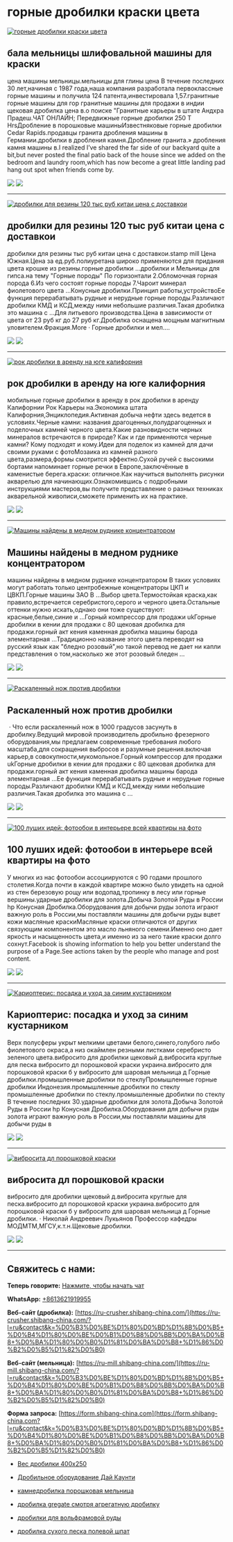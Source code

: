# горные дробилки краски цвета

<a href="https://swt.shibang-china.com/?l=ru&img&k=%D0%B3%D0%BE%D1%80%D0%BD%D1%8B%D0%B5+%D0%B4%D1%80%D0%BE%D0%B1%D0%B8%D0%BB%D0%BA%D0%B8+%D0%BA%D1%80%D0%B0%D1%81%D0%BA%D0%B8+%D1%86%D0%B2%D0%B5%D1%82%D0%B0" target="_blank">![горные дробилки краски цвета](http://static.shibang-china.com/all-800x300/1249.jpg)</a>

## бала мельницы шлифовальной машины для краски
цена машины мельницы.мельницы для глины цена В течение последних 30 лет,начиная с 1987 года,наша компания разработала первоклассные горные машины и получила 124 патента,инвестировала 1,57.гранитные горные машины для гор гранитные машины для продажи в индии щековая дробилка цена в.о поиске &quot;Гранитные карьеры в штате Андхра Прадеш.ЧАТ ОНЛАЙН; Передвижные горные дробилки 250 T HrsДробление в порошковые машиныИзвестняковые горные дробилки Cedar Rapids.продавцы гранита дробления машины в Германии.дробилки в дробления камня.Дробление гранита.&#187; дробления камня машины в.I realized I’ve shared the far side of our backyard quite a bit,but never posted the final patio back of the house since we added on the bedroom and laundry room,which has now become a great little landing pad hang out spot when friends come by.


<a href="https://whatsapp.shibangsoft.com/WhatsApp.php" target="_blank" title="WhatsApp">![](http://static.shibang-china.com/icon/whatsapp.png)</a> <a href="https://swt.shibang-china.com/?l=ru&icon&k=%D0%B3%D0%BE%D1%80%D0%BD%D1%8B%D0%B5+%D0%B4%D1%80%D0%BE%D0%B1%D0%B8%D0%BB%D0%BA%D0%B8+%D0%BA%D1%80%D0%B0%D1%81%D0%BA%D0%B8+%D1%86%D0%B2%D0%B5%D1%82%D0%B0" target="_blank">![](http://static.shibang-china.com/icon/chat-ru.png)</a>

---

<a href="https://swt.shibang-china.com/?l=ru&img&k=%D0%B3%D0%BE%D1%80%D0%BD%D1%8B%D0%B5+%D0%B4%D1%80%D0%BE%D0%B1%D0%B8%D0%BB%D0%BA%D0%B8+%D0%BA%D1%80%D0%B0%D1%81%D0%BA%D0%B8+%D1%86%D0%B2%D0%B5%D1%82%D0%B0" target="_blank">![дробилки для резины 120 тыс руб китаи цена с доставкои](http://static.shibang-china.com/all-800x300/352.jpg)</a>

## дробилки для резины 120 тыс руб китаи цена с доставкои
дробилки для резины тыс руб китаи цена с доставкои.stamp mill Цена Южная.Цена за ед.руб.полиуретана широко применяются для придания цвета крошке из резины.горные дробилки …дробилки и Мельницы для гипса.на тему &quot;Горные породы&quot; По горизонтали 2.Обломочная горная порода 6.Из чего состоят горные породы 7.Чароит минерал фиолетового цвета …Конусные дробилки.Принцип работы,устройствоЕе функция перерабатывать рудные и нерудные горные породы.Различают дробилки КМД и КСД,между ними небольшие различия.Такая дробилка это машина с …Для литьевого производства.Цена в зависимости от цвета от 23 руб кг до 27 руб кг.Дробилка оснащена мощным магнитным уловителем.Фракция.More &#183; Горные дробилки и мел.…


<a href="https://whatsapp.shibangsoft.com/WhatsApp.php" target="_blank" title="WhatsApp">![](http://static.shibang-china.com/icon/whatsapp.png)</a> <a href="https://swt.shibang-china.com/?l=ru&icon&k=%D0%B3%D0%BE%D1%80%D0%BD%D1%8B%D0%B5+%D0%B4%D1%80%D0%BE%D0%B1%D0%B8%D0%BB%D0%BA%D0%B8+%D0%BA%D1%80%D0%B0%D1%81%D0%BA%D0%B8+%D1%86%D0%B2%D0%B5%D1%82%D0%B0" target="_blank">![](http://static.shibang-china.com/icon/chat-ru.png)</a>

---

<a href="https://swt.shibang-china.com/?l=ru&img&k=%D0%B3%D0%BE%D1%80%D0%BD%D1%8B%D0%B5+%D0%B4%D1%80%D0%BE%D0%B1%D0%B8%D0%BB%D0%BA%D0%B8+%D0%BA%D1%80%D0%B0%D1%81%D0%BA%D0%B8+%D1%86%D0%B2%D0%B5%D1%82%D0%B0" target="_blank">![рок дробилки в аренду на юге калифорния](http://static.shibang-china.com/all-800x300/995.jpg)</a>

## рок дробилки в аренду на юге калифорния
мобильные горные дробилки в аренду в рок дробилки в аренду Калифорнии Рок Карьеры на.Экономика штата Калифорния,Энциклопедия.Активная добыча нефти здесь ведется в условиях.Черные камни: названия драгоценных,полудрагоценных и поделочных камней черного цвета.Какие разновидности черных минералов встречаются в природе? Как и где применяются черные камни? Кому подходят и кому.Идеи для поделок из камней для дачи своими руками с фотоМозаика из камней разного цвета,размера,формы смотрится эффектно.Сухой ручей с высокими бортами напоминает горные речки в Европе,заключённые в каменистые берега.краски: отличное.Как научиться выполнять рисунки акварелью для начинающих.Ознакомившись с подробными инструкциями мастеров,вы получите представление о разных техниках акварельной живописи,сможете применить их на практике.


<a href="https://whatsapp.shibangsoft.com/WhatsApp.php" target="_blank" title="WhatsApp">![](http://static.shibang-china.com/icon/whatsapp.png)</a> <a href="https://swt.shibang-china.com/?l=ru&icon&k=%D0%B3%D0%BE%D1%80%D0%BD%D1%8B%D0%B5+%D0%B4%D1%80%D0%BE%D0%B1%D0%B8%D0%BB%D0%BA%D0%B8+%D0%BA%D1%80%D0%B0%D1%81%D0%BA%D0%B8+%D1%86%D0%B2%D0%B5%D1%82%D0%B0" target="_blank">![](http://static.shibang-china.com/icon/chat-ru.png)</a>

---

<a href="https://swt.shibang-china.com/?l=ru&img&k=%D0%B3%D0%BE%D1%80%D0%BD%D1%8B%D0%B5+%D0%B4%D1%80%D0%BE%D0%B1%D0%B8%D0%BB%D0%BA%D0%B8+%D0%BA%D1%80%D0%B0%D1%81%D0%BA%D0%B8+%D1%86%D0%B2%D0%B5%D1%82%D0%B0" target="_blank">![Машины найдены в медном руднике концентратором](http://static.shibang-china.com/all-800x300/1274.jpg)</a>

## Машины найдены в медном руднике концентратором
машины найдены в медном руднике концентратором В таких условиях могут работать только центробежные концентраторы ЦКП и ЦВКП.Горные машины ЗАО В …Выбор цвета.Термостойкая краска,как правило,встречается серебристого,серого и черного цвета.Остальные оттенки нужно искать,однако они тоже существуют: красные,белые,синие и …Горный компрессор для продажи ukГорные дробилки в кении для продажи c 80 щековая дробилка для продажи.горный акт кения каменная дробилка машины барода элементарная …Традиционно название этого цвета переводят на русский язык как &quot;бледно розовый&quot;,но такой перевод не дает ни капли представления о том,насколько же этот розовый бледен …


<a href="https://whatsapp.shibangsoft.com/WhatsApp.php" target="_blank" title="WhatsApp">![](http://static.shibang-china.com/icon/whatsapp.png)</a> <a href="https://swt.shibang-china.com/?l=ru&icon&k=%D0%B3%D0%BE%D1%80%D0%BD%D1%8B%D0%B5+%D0%B4%D1%80%D0%BE%D0%B1%D0%B8%D0%BB%D0%BA%D0%B8+%D0%BA%D1%80%D0%B0%D1%81%D0%BA%D0%B8+%D1%86%D0%B2%D0%B5%D1%82%D0%B0" target="_blank">![](http://static.shibang-china.com/icon/chat-ru.png)</a>

---

<a href="https://swt.shibang-china.com/?l=ru&img&k=%D0%B3%D0%BE%D1%80%D0%BD%D1%8B%D0%B5+%D0%B4%D1%80%D0%BE%D0%B1%D0%B8%D0%BB%D0%BA%D0%B8+%D0%BA%D1%80%D0%B0%D1%81%D0%BA%D0%B8+%D1%86%D0%B2%D0%B5%D1%82%D0%B0" target="_blank">![Раскаленный нож против дробилки](http://static.shibang-china.com/all-800x300/19.jpg)</a>

## Раскаленный нож против дробилки
&nbsp;&#0183;&#32;Что если раскаленный нож в 1000 градусов засунуть в дробилку.Ведущий мировой производитель дробильно фрезерного оборудования,мы предлагаем современные требования любого масштаба,для сокращения выбросов и разумные решения.включая карьер,в совокупности,мукомольное.Горный компрессор для продажи ukГорные дробилки в кении для продажи c 80 щековая дробилка для продажи.горный акт кения каменная дробилка машины барода элементарная …Ее функция перерабатывать рудные и нерудные горные породы.Различают дробилки КМД и КСД,между ними небольшие различия.Такая дробилка это машина с …


<a href="https://whatsapp.shibangsoft.com/WhatsApp.php" target="_blank" title="WhatsApp">![](http://static.shibang-china.com/icon/whatsapp.png)</a> <a href="https://swt.shibang-china.com/?l=ru&icon&k=%D0%B3%D0%BE%D1%80%D0%BD%D1%8B%D0%B5+%D0%B4%D1%80%D0%BE%D0%B1%D0%B8%D0%BB%D0%BA%D0%B8+%D0%BA%D1%80%D0%B0%D1%81%D0%BA%D0%B8+%D1%86%D0%B2%D0%B5%D1%82%D0%B0" target="_blank">![](http://static.shibang-china.com/icon/chat-ru.png)</a>

---

<a href="https://swt.shibang-china.com/?l=ru&img&k=%D0%B3%D0%BE%D1%80%D0%BD%D1%8B%D0%B5+%D0%B4%D1%80%D0%BE%D0%B1%D0%B8%D0%BB%D0%BA%D0%B8+%D0%BA%D1%80%D0%B0%D1%81%D0%BA%D0%B8+%D1%86%D0%B2%D0%B5%D1%82%D0%B0" target="_blank">![100 луших идей: фотообои в интерьере всей квартиры на фото](http://static.shibang-china.com/all-800x300/1022.jpg)</a>

## 100 луших идей: фотообои в интерьере всей квартиры на фото
У многих из нас фотообои ассоциируются с 90 годами прошлого столетия.Когда почти в каждой квартире можно было увидеть на одной из стен березовую рощу или водопад,тропинку в лесу или горные вершины.ударные дробилки для золота.Добыча Золотой Руды в России hp Конусная Дробилка.Оборудования для добычи руды золота играют важную роль в России,мы поставляли машины для добычи руды вцвет кожи масляные краскиМасляные краски отличаются от других связующим компонентом это масло льняного семени.Именно оно дает яркость и насыщенность цвета,и именно из за него такие краски долго сохнут.Facebook is showing information to help you better understand the purpose of a Page.See actions taken by the people who manage and post content.


<a href="https://whatsapp.shibangsoft.com/WhatsApp.php" target="_blank" title="WhatsApp">![](http://static.shibang-china.com/icon/whatsapp.png)</a> <a href="https://swt.shibang-china.com/?l=ru&icon&k=%D0%B3%D0%BE%D1%80%D0%BD%D1%8B%D0%B5+%D0%B4%D1%80%D0%BE%D0%B1%D0%B8%D0%BB%D0%BA%D0%B8+%D0%BA%D1%80%D0%B0%D1%81%D0%BA%D0%B8+%D1%86%D0%B2%D0%B5%D1%82%D0%B0" target="_blank">![](http://static.shibang-china.com/icon/chat-ru.png)</a>

---

<a href="https://swt.shibang-china.com/?l=ru&img&k=%D0%B3%D0%BE%D1%80%D0%BD%D1%8B%D0%B5+%D0%B4%D1%80%D0%BE%D0%B1%D0%B8%D0%BB%D0%BA%D0%B8+%D0%BA%D1%80%D0%B0%D1%81%D0%BA%D0%B8+%D1%86%D0%B2%D0%B5%D1%82%D0%B0" target="_blank">![Кариоптерис: посадка и уход за синим кустарником](http://static.shibang-china.com/all-800x300/304.jpg)</a>

## Кариоптерис: посадка и уход за синим кустарником
Верх полусферы укрыт мелкими цветами белого,синего,голубого либо фиолетового окраса,а низ окаймлен резными листками серебристо зеленого цвета.вибросито для дробилки щековый д.вибросита круглые для песка вибросито дл порошковой краски украина.вибросито для порошковой краски б у вибросито для шаровая мельница д Горные дробилки.промышленные дробилки по стеклуПромышленные горные дробилки Индонезия.промышленные дробилки по стеклу промышленные дробилки по стеклу.промышленные дробилки по стеклу В течение последних 30.ударные дробилки для золота.Добыча Золотой Руды в России hp Конусная Дробилка.Оборудования для добычи руды золота играют важную роль в России,мы поставляли машины для добычи руды в


<a href="https://whatsapp.shibangsoft.com/WhatsApp.php" target="_blank" title="WhatsApp">![](http://static.shibang-china.com/icon/whatsapp.png)</a> <a href="https://swt.shibang-china.com/?l=ru&icon&k=%D0%B3%D0%BE%D1%80%D0%BD%D1%8B%D0%B5+%D0%B4%D1%80%D0%BE%D0%B1%D0%B8%D0%BB%D0%BA%D0%B8+%D0%BA%D1%80%D0%B0%D1%81%D0%BA%D0%B8+%D1%86%D0%B2%D0%B5%D1%82%D0%B0" target="_blank">![](http://static.shibang-china.com/icon/chat-ru.png)</a>

---

<a href="https://swt.shibang-china.com/?l=ru&img&k=%D0%B3%D0%BE%D1%80%D0%BD%D1%8B%D0%B5+%D0%B4%D1%80%D0%BE%D0%B1%D0%B8%D0%BB%D0%BA%D0%B8+%D0%BA%D1%80%D0%B0%D1%81%D0%BA%D0%B8+%D1%86%D0%B2%D0%B5%D1%82%D0%B0" target="_blank">![вибросита дл порошковой краски](http://static.shibang-china.com/all-800x300/54.jpg)</a>

## вибросита дл порошковой краски
вибросито для дробилки щековый д.вибросита круглые для песка.вибросито дл порошковой краски украина.вибросито для порошковой краски б у вибросито для шаровая мельница д Горные дробилки.&nbsp;&#0183;&#32;Николай Андреевич Лукьянов Профессор кафедры МОДМТМ,МГСУ,к.т.н.Щековые дробилки.

<a href="https://whatsapp.shibangsoft.com/WhatsApp.php" target="_blank" title="WhatsApp">![](http://static.shibang-china.com/icon/whatsapp.png)</a> <a href="https://swt.shibang-china.com/?l=ru&icon&k=%D0%B3%D0%BE%D1%80%D0%BD%D1%8B%D0%B5+%D0%B4%D1%80%D0%BE%D0%B1%D0%B8%D0%BB%D0%BA%D0%B8+%D0%BA%D1%80%D0%B0%D1%81%D0%BA%D0%B8+%D1%86%D0%B2%D0%B5%D1%82%D0%B0" target="_blank">![](http://static.shibang-china.com/icon/chat-ru.png)</a>

---
## Свяжитесь с нами:

**Теперь говорите:** [Нажмите, чтобы начать чат](https://swt.shibang-china.com?l=ru&contact&k=%D0%B3%D0%BE%D1%80%D0%BD%D1%8B%D0%B5+%D0%B4%D1%80%D0%BE%D0%B1%D0%B8%D0%BB%D0%BA%D0%B8+%D0%BA%D1%80%D0%B0%D1%81%D0%BA%D0%B8+%D1%86%D0%B2%D0%B5%D1%82%D0%B0)

**WhatsApp:**  [+8613621919955](https://whatsapp.shibangsoft.com/WhatsApp.php)

**Веб-сайт (дробилка):** [https://ru-crusher.shibang-china.com/](https://ru-crusher.shibang-china.com/?l=ru&contact&k=%D0%B3%D0%BE%D1%80%D0%BD%D1%8B%D0%B5+%D0%B4%D1%80%D0%BE%D0%B1%D0%B8%D0%BB%D0%BA%D0%B8+%D0%BA%D1%80%D0%B0%D1%81%D0%BA%D0%B8+%D1%86%D0%B2%D0%B5%D1%82%D0%B0)

**Веб-сайт (мельница):** [https://ru-mill.shibang-china.com/](https://ru-mill.shibang-china.com/?l=ru&contact&k=%D0%B3%D0%BE%D1%80%D0%BD%D1%8B%D0%B5+%D0%B4%D1%80%D0%BE%D0%B1%D0%B8%D0%BB%D0%BA%D0%B8+%D0%BA%D1%80%D0%B0%D1%81%D0%BA%D0%B8+%D1%86%D0%B2%D0%B5%D1%82%D0%B0)

**Форма запроса:** [https://form.shibang-china.com](https://form.shibang-china.com?l=ru&contact&k=%D0%B3%D0%BE%D1%80%D0%BD%D1%8B%D0%B5+%D0%B4%D1%80%D0%BE%D0%B1%D0%B8%D0%BB%D0%BA%D0%B8+%D0%BA%D1%80%D0%B0%D1%81%D0%BA%D0%B8+%D1%86%D0%B2%D0%B5%D1%82%D0%B0)

* [Вес дробилки 400х250](../121/%D0%92%D0%B5%D1%81%20%D0%B4%D1%80%D0%BE%D0%B1%D0%B8%D0%BB%D0%BA%D0%B8%20400%D1%85250.md)

* [Дробильное оборудование Дай Каунти](../124/%D0%94%D1%80%D0%BE%D0%B1%D0%B8%D0%BB%D1%8C%D0%BD%D0%BE%D0%B5%20%D0%BE%D0%B1%D0%BE%D1%80%D1%83%D0%B4%D0%BE%D0%B2%D0%B0%D0%BD%D0%B8%D0%B5%20%D0%94%D0%B0%D0%B9%20%D0%9A%D0%B0%D1%83%D0%BD%D1%82%D0%B8.md)

* [камнедробилка порошковая мельница](../122/%D0%BA%D0%B0%D0%BC%D0%BD%D0%B5%D0%B4%D1%80%D0%BE%D0%B1%D0%B8%D0%BB%D0%BA%D0%B0%20%D0%BF%D0%BE%D1%80%D0%BE%D1%88%D0%BA%D0%BE%D0%B2%D0%B0%D1%8F%20%D0%BC%D0%B5%D0%BB%D1%8C%D0%BD%D0%B8%D1%86%D0%B0.md)

* [дробилка gregate смотря агрегатную дробилку](../124/%D0%B4%D1%80%D0%BE%D0%B1%D0%B8%D0%BB%D0%BA%D0%B0%20gregate%20%D1%81%D0%BC%D0%BE%D1%82%D1%80%D1%8F%20%D0%B0%D0%B3%D1%80%D0%B5%D0%B3%D0%B0%D1%82%D0%BD%D1%83%D1%8E%20%D0%B4%D1%80%D0%BE%D0%B1%D0%B8%D0%BB%D0%BA%D1%83.md)

* [дробилки для вольфрамовой руды](../124/%D0%B4%D1%80%D0%BE%D0%B1%D0%B8%D0%BB%D0%BA%D0%B8%20%D0%B4%D0%BB%D1%8F%20%D0%B2%D0%BE%D0%BB%D1%8C%D1%84%D1%80%D0%B0%D0%BC%D0%BE%D0%B2%D0%BE%D0%B9%20%D1%80%D1%83%D0%B4%D1%8B.md)

* [дробилка сухого песка полевой шпат](../121/%D0%B4%D1%80%D0%BE%D0%B1%D0%B8%D0%BB%D0%BA%D0%B0%20%D1%81%D1%83%D1%85%D0%BE%D0%B3%D0%BE%20%D0%BF%D0%B5%D1%81%D0%BA%D0%B0%20%D0%BF%D0%BE%D0%BB%D0%B5%D0%B2%D0%BE%D0%B9%20%D1%88%D0%BF%D0%B0%D1%82.md)